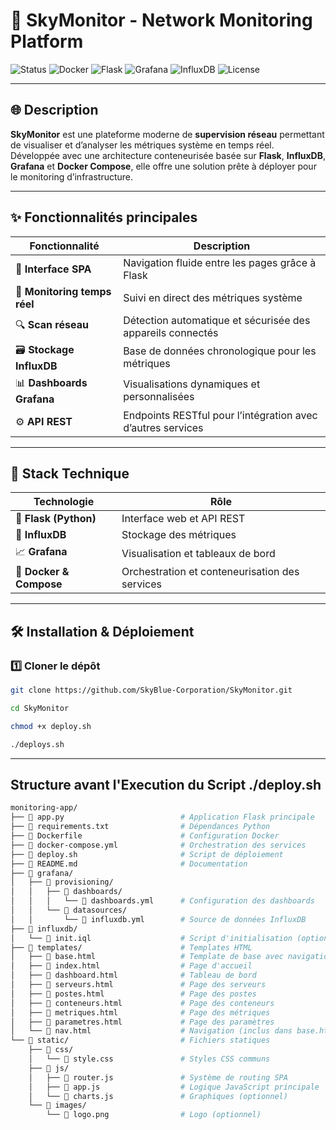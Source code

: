 # 🚀 SkyMonitor - Network Monitoring Platform

![Status](https://img.shields.io/badge/status-in%20testing-yellow?style=flat-square)
![Docker](https://img.shields.io/badge/Docker-Ready-blue?logo=docker&style=flat-square)
![Flask](https://img.shields.io/badge/Flask-2.3+-black?logo=flask&style=flat-square)
![Grafana](https://img.shields.io/badge/Grafana-Configured-orange?logo=grafana&style=flat-square)
![InfluxDB](https://img.shields.io/badge/InfluxDB-2.x-success?logo=influxdb&style=flat-square)
![License](https://img.shields.io/badge/license-MIT-lightgrey?style=flat-square)

---

## 🌐 Description

**SkyMonitor** est une plateforme moderne de **supervision réseau** permettant de visualiser et d’analyser les métriques système en temps réel.  
Développée avec une architecture conteneurisée basée sur **Flask**, **InfluxDB**, **Grafana** et **Docker Compose**, elle offre une solution prête à déployer pour le monitoring d’infrastructure.

---

## ✨ Fonctionnalités principales

| Fonctionnalité | Description |
|----------------|-------------|
| 🧭 **Interface SPA** | Navigation fluide entre les pages grâce à Flask |
| 📡 **Monitoring temps réel** | Suivi en direct des métriques système |
| 🔍 **Scan réseau** | Détection automatique et sécurisée des appareils connectés |
| 🗃️ **Stockage InfluxDB** | Base de données chronologique pour les métriques |
| 📊 **Dashboards Grafana** | Visualisations dynamiques et personnalisées |
| ⚙️ **API REST** | Endpoints RESTful pour l’intégration avec d’autres services |

---

## 🧩 Stack Technique

| Technologie | Rôle |
|--------------|------|
| 🐍 **Flask (Python)** | Interface web et API REST |
| 🧠 **InfluxDB** | Stockage des métriques |
| 📈 **Grafana** | Visualisation et tableaux de bord |
| 🐳 **Docker & Compose** | Orchestration et conteneurisation des services |

---

## 🛠️ Installation & Déploiement

### 1️⃣ Cloner le dépôt
```bash
git clone https://github.com/SkyBlue-Corporation/SkyMonitor.git
```
```bash
cd SkyMonitor
```
```bash
chmod +x deploy.sh
```
```bash
./deploys.sh
```
------------------------------------------------------

## Structure avant l'Execution du Script ./deploy.sh

```bash
monitoring-app/
├── 📄 app.py                          # Application Flask principale
├── 📄 requirements.txt                # Dépendances Python
├── 📄 Dockerfile                      # Configuration Docker
├── 📄 docker-compose.yml              # Orchestration des services
├── 📄 deploy.sh                       # Script de déploiement
├── 📄 README.md                       # Documentation
├── 📁 grafana/
│   ├── 📁 provisioning/
│   │   ├── 📁 dashboards/
│   │   │   └── 📄 dashboards.yml      # Configuration des dashboards
│   │   └── 📁 datasources/
│   │       └── 📄 influxdb.yml        # Source de données InfluxDB
├── 📁 influxdb/
│   └── 📄 init.iql                    # Script d'initialisation (optionnel)
├── 📁 templates/                      # Templates HTML
│   ├── 📄 base.html                   # Template de base avec navigation
│   ├── 📄 index.html                  # Page d'accueil
│   ├── 📄 dashboard.html              # Tableau de bord
│   ├── 📄 serveurs.html               # Page des serveurs
│   ├── 📄 postes.html                 # Page des postes
│   ├── 📄 conteneurs.html             # Page des conteneurs
│   ├── 📄 metriques.html              # Page des métriques
│   ├── 📄 parametres.html             # Page des paramètres
│   └── 📄 nav.html                    # Navigation (inclus dans base.html)
└── 📁 static/                         # Fichiers statiques
    ├── 📁 css/
    │   └── 📄 style.css               # Styles CSS communs
    ├── 📁 js/
    │   ├── 📄 router.js               # Système de routing SPA
    │   ├── 📄 app.js                  # Logique JavaScript principale
    │   └── 📄 charts.js               # Graphiques (optionnel)
    └── 📁 images/
        └── 📄 logo.png                # Logo (optionnel)
